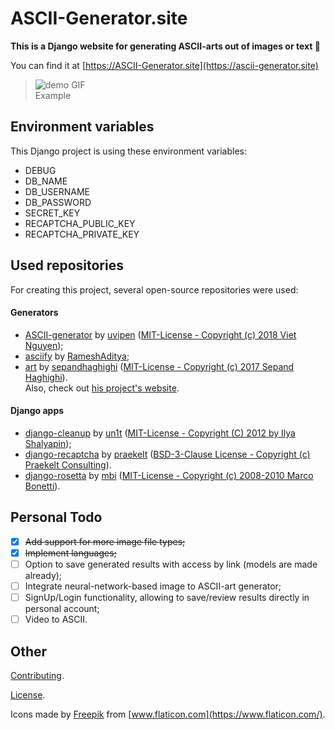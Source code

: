 # ASCII-Generator.site

**This is a Django website for generating ASCII-arts out of images or text 🎨**

You can find it at [https://ASCII-Generator.site](https://ascii-generator.site)

> ![demo GIF](.github/media/demo.gif)</br>
> Example

## Environment variables

This Django project is using these environment variables:

- DEBUG
- DB_NAME
- DB_USERNAME
- DB_PASSWORD
- SECRET_KEY
- RECAPTCHA_PUBLIC_KEY
- RECAPTCHA_PRIVATE_KEY

## Used repositories

For creating this project, several open-source repositories were used:

#### Generators

- [ASCII-generator](https://github.com/uvipen/ASCII-generator) by [uvipen](https://github.com/uvipen) ([MIT-License - Copyright (c) 2018 Viet Nguyen](https://github.com/uvipen/ASCII-generator/blob/master/LICENSE));
- [asciify](https://github.com/RameshAditya/asciify) by [RameshAditya](https://github.com/RameshAditya);
- [art](https://github.com/sepandhaghighi/art) by [sepandhaghighi](https://github.com/sepandhaghighi) ([MIT-License - Copyright (c) 2017 Sepand Haghighi](https://github.com/sepandhaghighi/art/blob/master/LICENSE)).<br>Also, check out [his project's website](https://www.4r7.ir/).

#### Django apps

- [django-cleanup](https://github.com/un1t/django-cleanup) by [un1t](https://github.com/un1t) ([MIT-License - Copyright (C) 2012 by Ilya Shalyapin](https://github.com/un1t/django-cleanup/blob/master/LICENSE));
- [django-recaptcha](https://github.com/praekelt/django-recaptcha) by [praekelt](https://github.com/praekelt) ([BSD-3-Clause License - Copyright (c) Praekelt Consulting](https://github.com/praekelt/django-recaptcha/blob/develop/LICENSE)).
- [django-rosetta](https://github.com/mbi/django-rosetta) by [mbi](https://github.com/mbi) ([MIT-License - Copyright (c) 2008-2010 Marco Bonetti](https://github.com/mbi/django-rosetta/blob/develop/LICENSE)).

## Personal Todo
- [x] ~~Add support for more image file types;~~
- [x] ~~Implement languages;~~
- [ ] Option to save generated results with access by link (models are made already);
- [ ] Integrate neural-network-based image to ASCII-art generator;
- [ ] SignUp/Login functionality, allowing to save/review results directly in personal account;
- [ ] Video to ASCII.

## Other

[Contributing](CONTRIBUTING.md).

[License](LICENSE).

Icons made by [Freepik](https://www.flaticon.com/authors/freepik) from [www.flaticon.com](https://www.flaticon.com/).
